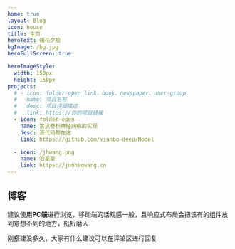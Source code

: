 ```yaml
---
home: true
layout: Blog
icon: house
title: 主页
heroText: 朝花夕拾
bgImage: /bg.jpg
heroFullScreen: true

heroImageStyle:
  width: 150px
  height: 150px
projects:
  # - icon: folder-open link、book、newspaper、user-group
  #   name: 项目名称
  #   desc: 项目详细描述
  #   link: https://你的项目链接
  - icon: folder-open
    name: 常见卷积神经网络的实现
    desc: 源代码都在这
    link: https://github.com/xianbo-deep/Model

  - icon: /jhwang.png
    name: 哈基豪
    link: https://junhaowang.cn
---
```



## 博客

建议使用**PC端**进行浏览，移动端的话观感一般，且响应式布局会把该有的组件放到意想不到的地方，挺折磨人

刚搭建没多久，大家有什么建议可以在评论区进行回复